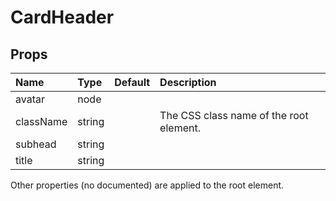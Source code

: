 CardHeader
==========



Props
-----


| Name | Type | Default | Description |
|:-----|:-----|:-----|:-----|
| avatar | node |  |   |
| className | string |  |  The CSS class name of the root element. |
| subhead | string |  |   |
| title | string |  |   |

Other properties (no documented) are applied to the root element.
